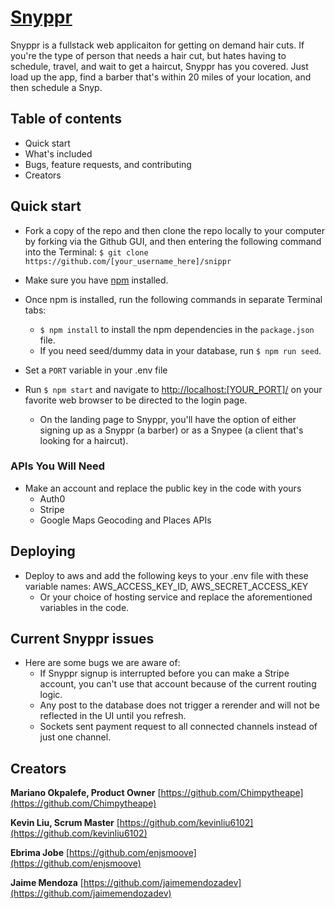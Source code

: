 # [Snyppr](https://github.com/hrla14-snippr/snippr)

Snyppr is a fullstack web applicaiton for getting on demand hair cuts. If you're the type of person that needs a hair cut, but hates having to schedule, travel, and wait to get a haircut, Snyppr has you covered. Just load up the app, find a barber that's within 20 miles of your location, and then schedule a Snyp.

## Table of contents

- Quick start
- What's included
- Bugs, feature requests, and contributing
- Creators

## Quick start

- Fork a copy of the repo and then clone the repo locally to your computer by forking via the Github GUI, and then entering the following command into the Terminal: `$ git clone https://github.com/[your_username_here]/snippr`
- Make sure you have [npm](https://www.npmjs.com) installed.
- Once npm is installed, run the following commands in separate Terminal tabs:
  - `$ npm install` to install the npm dependencies in the `package.json` file. 
  - If you need seed/dummy data in your database, run `$ npm run seed`.
- Set a `PORT` variable in your .env file

- Run `$ npm start` and navigate to [http://localhost:[YOUR_PORT]/](http://localhost:[YOUR_PORT]/) on your favorite web browser to be directed to the login page.
  - On the landing page to Snyppr, you'll have the option of either signing up as a Snyppr (a barber) or as a Snypee (a client that's looking for a haircut).

### APIs You Will Need
- Make an account and replace the public key in the code with yours
  - Auth0
  - Stripe
  - Google Maps Geocoding and Places APIs

## Deploying
- Deploy to aws and add the following keys to your .env file with these variable names: AWS_ACCESS_KEY_ID, AWS_SECRET_ACCESS_KEY
  - Or your choice of hosting service and replace the aforementioned variables in the code.

## Current Snyppr issues

- Here are some bugs we are aware of:
  - If Snyppr signup is interrupted before you can make a Stripe account, you can't use that account because of the current routing logic.
  - Any post to the database does not trigger a rerender and will not be reflected in the UI until you refresh.
  - Sockets sent payment request to all connected channels instead of just one channel.

## Creators

**Mariano Okpalefe, Product Owner**
[https://github.com/Chimpytheape](https://github.com/Chimpytheape)

**Kevin Liu, Scrum Master**
[https://github.com/kevinliu6102](https://github.com/kevinliu6102)

**Ebrima Jobe**
[https://github.com/enjsmoove](https://github.com/enjsmoove)

**Jaime Mendoza**
[https://github.com/jaimemendozadev](https://github.com/jaimemendozadev)